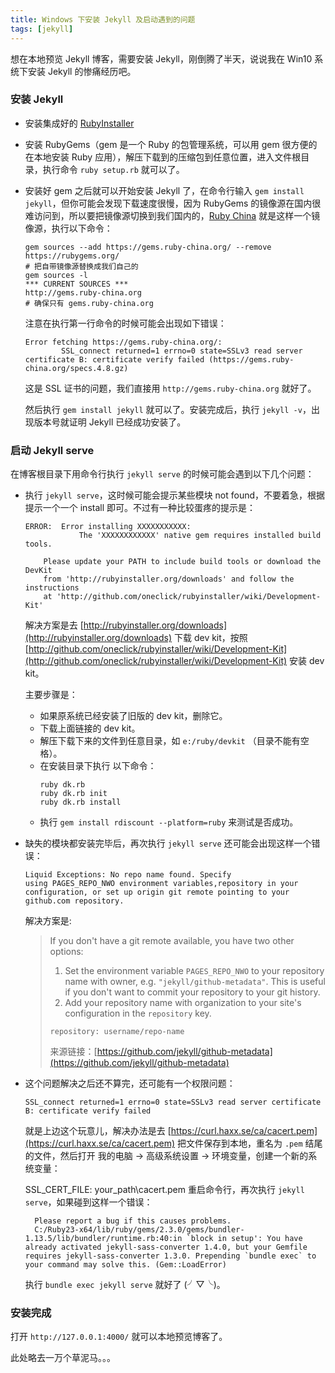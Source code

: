 ```yaml
---
title: Windows 下安装 Jekyll 及启动遇到的问题
tags: [jekyll]
---
```


想在本地预览 Jekyll 博客，需要安装 Jekyll，刚倒腾了半天，说说我在 Win10 系统下安装 Jekyll 的惨痛经历吧。

### 安装 Jekyll

- 安装集成好的 [RubyInstaller](http://rubyinstaller.org/)
- 安装 RubyGems（gem 是一个 Ruby 的包管理系统，可以用 gem 很方便的在本地安装 Ruby 应用），解压下载到的压缩包到任意位置，进入文件根目录，执行命令 `ruby setup.rb` 就可以了。
- 安装好 gem 之后就可以开始安装 Jekyll 了，在命令行输入 `gem install jekyll`，但你可能会发现下载速度很慢，因为 RubyGems 的镜像源在国内很难访问到，所以要把镜像源切换到我们国内的，[Ruby China](http://gems.ruby-china.org/) 就是这样一个镜像源，执行以下命令：
  ```shell
  gem sources --add https://gems.ruby-china.org/ --remove https://rubygems.org/
  # 把自带镜像源替换成我们自己的
  gem sources -l
  *** CURRENT SOURCES ***
  http://gems.ruby-china.org
  # 确保只有 gems.ruby-china.org
  ```
  注意在执行第一行命令的时候可能会出现如下错误：
  ```shell
  Error fetching https://gems.ruby-china.org/:
          SSL_connect returned=1 errno=0 state=SSLv3 read server certificate B: certificate verify failed (https://gems.ruby-china.org/specs.4.8.gz)
  ```
  这是 SSL 证书的问题，我们直接用 `http://gems.ruby-china.org` 就好了。

  然后执行 `gem install jekyll` 就可以了。安装完成后，执行 `jekyll -v`，出现版本号就证明 Jekyll 已经成功安装了。

### 启动 Jekyll serve

在博客根目录下用命令行执行 `jekyll serve` 的时候可能会遇到以下几个问题：

- 执行 `jekyll serve`，这时候可能会提示某些模块 not found，不要着急，根据提示一个一个 install 即可。不过有一种比较蛋疼的提示是：
  ```shell
  ERROR:  Error installing XXXXXXXXXXX:
              The 'XXXXXXXXXXXX' native gem requires installed build tools.
         
      Please update your PATH to include build tools or download the DevKit
      from 'http://rubyinstaller.org/downloads' and follow the instructions
      at 'http://github.com/oneclick/rubyinstaller/wiki/Development-Kit'
  ```
  解决方案是去 [http://rubyinstaller.org/downloads](http://rubyinstaller.org/downloads) 下载 dev kit，按照 [http://github.com/oneclick/rubyinstaller/wiki/Development-Kit](http://github.com/oneclick/rubyinstaller/wiki/Development-Kit) 安装 dev kit。

  主要步骤是：

  - 如果原系统已经安装了旧版的 dev kit，删除它。
  - 下载上面链接的 dev kit。
  - 解压下载下来的文件到任意目录，如 `e:/ruby/devkit` （目录不能有空格）。
  - 在安装目录下执行 以下命令：
    ```shell
    ruby dk.rb
    ruby dk.rb init
    ruby dk.rb install
    ```
  - 执行 `gem install rdiscount --platform=ruby` 来测试是否成功。
- 缺失的模块都安装完毕后，再次执行 `jekyll serve` 还可能会出现这样一个错误：
  ```shell
  Liquid Exceptions: No repo name found. Specify using PAGES_REPO_NWO environment variables,repository in your configuration, or set up origin git remote pointing to your github.com repository.
  ```
  解决方案是:
  > If you don't have a git remote available, you have two other options:
  >
  > 1. Set the environment variable `PAGES_REPO_NWO` to your repository name with owner, e.g. `"jekyll/github-metadata"`. This is useful if you don't want to commit your repository to your git history.
  > 2. Add your repository name with organization to your site's configuration in the `repository` key.
  >
  > ```
  > repository: username/repo-name
  > ```
  > 来源链接：[https://github.com/jekyll/github-metadata](https://github.com/jekyll/github-metadata)
- 这个问题解决之后还不算完，还可能有一个权限问题：
  ```shell
  SSL_connect returned=1 errno=0 state=SSLv3 read server certificate B: certificate verify failed
  ```
  就是上边这个玩意儿，解决办法是去 [https://curl.haxx.se/ca/cacert.pem](https://curl.haxx.se/ca/cacert.pem) 把文件保存到本地，重名为 `.pem` 结尾的文件，然后打开 我的电脑 -> 高级系统设置 -> 环境变量，创建一个新的系统变量：

  SSL_CERT_FILE: your_path\cacert.pem
  重启命令行，再次执行 `jekyll serve`，如果碰到这样一个错误：

  ```shell
    Please report a bug if this causes problems.
    C:/Ruby23-x64/lib/ruby/gems/2.3.0/gems/bundler-1.13.5/lib/bundler/runtime.rb:40:in `block in setup': You have already activated jekyll-sass-converter 1.4.0, but your Gemfile requires jekyll-sass-converter 1.3.0. Prepending `bundle exec` to your command may solve this. (Gem::LoadError)
  ```
  执行 `bundle exec jekyll serve` 就好了 (╯▽╰)。

### 安装完成

打开 `http://127.0.0.1:4000/` 就可以本地预览博客了。

此处略去一万个草泥马。。。